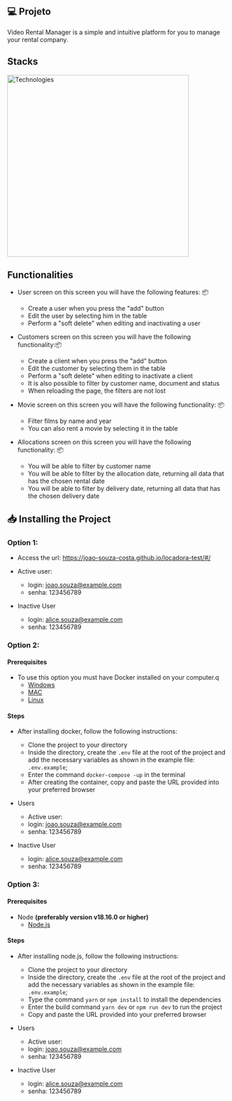 ## 💻 Projeto

Video Rental Manager is a simple and intuitive platform for you to manage your rental company.

## Stacks
<img src="https://skillicons.dev/icons?i=html,css,javascript,typescript,docker,git,vue,vite,tailwindcss" width="415px" alt="Technologies" />

## Functionalities

- User screen on this screen you will have the following features: 📦
  - Create a user when you press the "add" button
  - Edit the user by selecting him in the table
  - Perform a "soft delete" when editing and inactivating a user
    
- Customers screen on this screen you will have the following functionality:📦
  - Create a client when you press the "add" button
  - Edit the customer by selecting them in the table
  - Perform a "soft delete" when editing to inactivate a client
  - It is also possible to filter by customer name, document and status
  - When reloading the page, the filters are not lost
 
- Movie screen on this screen you will have the following functionality: 📦
  - Filter films by name and year
  - You can also rent a movie by selecting it in the table
  
- Allocations screen on this screen you will have the following functionality: 📦
  - You will be able to filter by customer name
  - You will be able to filter by the allocation date, returning all data that has the chosen rental date
  - You will be able to filter by delivery date, returning all data that has the chosen delivery date

## 📥 Installing the Project

### Option 1:

- Access the url: https://joao-souza-costa.github.io/locadora-test/#/
  
- Active user: 
    - login: joao.souza@example.com
    - senha: 123456789
    
- Inactive User  
    - login: alice.souza@example.com
    - senha: 123456789


### Option 2:

#### Prerequisites

- To use this option you must have Docker installed on your computer.q
  - [Windows](https://docs.docker.com/windows/started)
  - [MAC](https://docs.docker.com/mac/started/)
  - [Linux](https://docs.docker.com/linux/started/)

#### Steps

- After installing docker, follow the following instructions:
  - Clone the project to your directory
  - Inside the directory, create the `.env` file at the root of the project and add the necessary variables as shown in the example file: `.env.example`;
  - Enter the command `docker-compose -up` in the terminal
  - After creating the container, copy and paste the URL provided into your preferred browser

- Users
   - Active user: 
    - login: joao.souza@example.com
    - senha: 123456789
    
- Inactive User  
    - login: alice.souza@example.com
    - senha: 123456789

### Option 3:

#### Prerequisites

- Node **(preferably version v18.16.0 or higher)**
   - [Node.js](https://nodejs.org/en/download/)
   
#### Steps

- After installing node.js, follow the following instructions:
  - Clone the project to your directory
  - Inside the directory, create the `.env` file at the root of the project and add the necessary variables as shown in the example file: `.env.example`;
  - Type the command `yarn` or `npm install` to install the dependencies
  - Enter the build command `yarn dev` or `npm run dev` to run the project
  - Copy and paste the URL provided into your preferred browser

- Users
   - Active user: 
    - login: joao.souza@example.com
    - senha: 123456789
    
- Inactive User  
    - login: alice.souza@example.com
    - senha: 123456789

